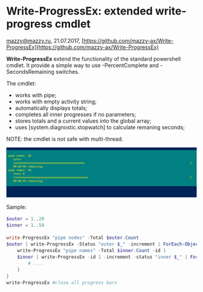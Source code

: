# Write-ProgressEx: extended write-progress cmdlet
mazzy@mazzy.ru, 21.07.2017, [https://github.com/mazzy-ax/Write-ProgressEx](https://github.com/mazzy-ax/Write-ProgressEx)



**Write-ProgressEx** extend the functionality of the standard powershell cmdlet. It provide a simple way to use -PercentComplete and -SecondsRemaining switches.

The cmdlet:
* works with pipe;
* works with empty activity string;
* automatically displays totals;
* completes all inner progresses if no parameters;
* stores totals and a current values into the global array;
* uses [system.diagnostic.stopwatch] to calculate remaning seconds;

NOTE: the cmdlet is not safe with multi-thread.

![screenshot: Write-ProgressEx](./media/sample.pipe.png)

Sample:
```powershell
$outer = 1..20
$inner = 1..50

write-ProgressEx "pipe nodes" -Total $outer.Count
$outer | write-ProgressEx -Status "outer $_" -increment | ForEach-Object {
    write-ProgressEx "pipe names" -Total $inner.Count -id 1
    $inner | write-ProgressEx -id 1 -increment -status "inner $_" | ForEach-Object {
        # ....
    }
}
write-ProgressEx #close all progress bars

